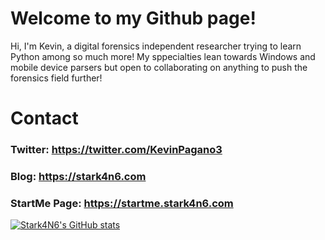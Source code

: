 # Welcome to my Github page!
Hi, I'm Kevin, a digital forensics independent researcher trying to learn Python among so much more! My sppecialties lean towards Windows and mobile device parsers but open to collaborating on anything to push the forensics field further!

# Contact
### Twitter: https://twitter.com/KevinPagano3
### Blog: https://stark4n6.com
### StartMe Page: https://startme.stark4n6.com

[![Stark4N6's GitHub stats](https://github-readme-stats.vercel.app/api?username=stark4n6)](https://github.com/anuraghazra/github-readme-stats)
